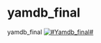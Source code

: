 # yamdb_final
yamdb_final
[![#Yamdb_final#](https://github.com/YasnovKS/yamdb_final/actions/workflows/yamdb_workflow.yml/badge.svg)](https://github.com/YasnovKS/yamdb_final/actions/workflows/yamdb_workflow.yml)
